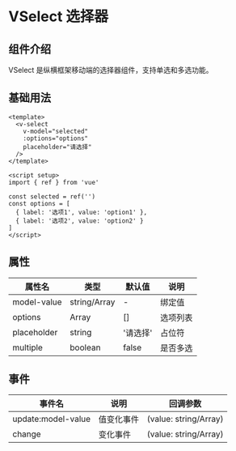 # VSelect 选择器

## 组件介绍

VSelect 是纵横框架移动端的选择器组件，支持单选和多选功能。

## 基础用法

```vue
<template>
  <v-select 
    v-model="selected" 
    :options="options"
    placeholder="请选择"
  />
</template>

<script setup>
import { ref } from 'vue'

const selected = ref('')
const options = [
  { label: '选项1', value: 'option1' },
  { label: '选项2', value: 'option2' }
]
</script>
```

## 属性

| 属性名 | 类型 | 默认值 | 说明 |
|--------|------|--------|------|
| model-value | string/Array | - | 绑定值 |
| options | Array | [] | 选项列表 |
| placeholder | string | '请选择' | 占位符 |
| multiple | boolean | false | 是否多选 |

## 事件

| 事件名 | 说明 | 回调参数 |
|--------|------|----------|
| update:model-value | 值变化事件 | (value: string/Array) |
| change | 变化事件 | (value: string/Array) |
